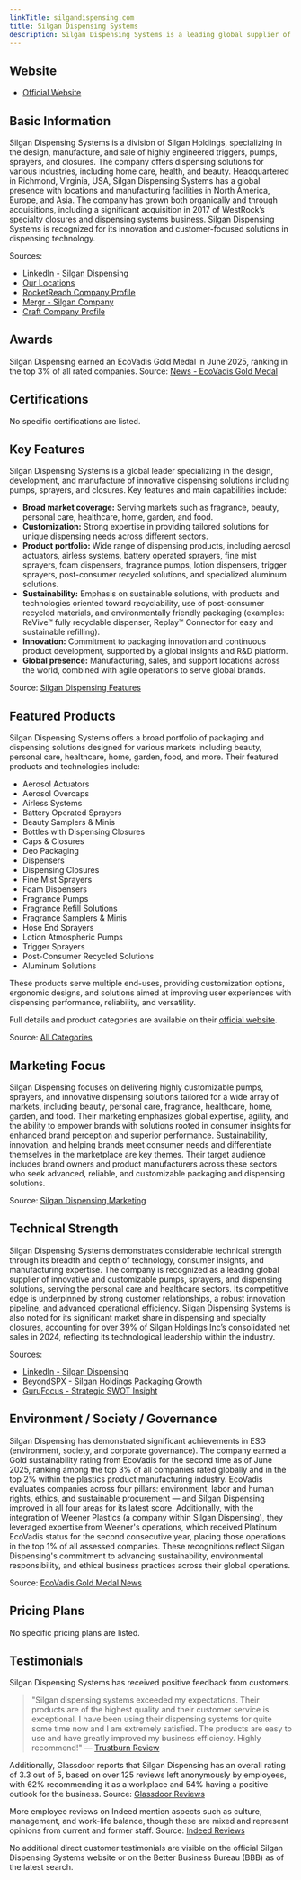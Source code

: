 ```yaml
---
linkTitle: silgandispensing.com
title: Silgan Dispensing Systems
description: Silgan Dispensing Systems is a leading global supplier of innovative triggers, pumps, sprayers, and dispensing closure solutions for the home, health, and beauty markets.
---
```


## Website

- [Official Website](https://silgandispensing.com)

## Basic Information

Silgan Dispensing Systems is a division of Silgan Holdings, specializing in the design, manufacture, and sale of highly engineered triggers, pumps, sprayers, and closures. The company offers dispensing solutions for various industries, including home care, health, and beauty. Headquartered in Richmond, Virginia, USA, Silgan Dispensing Systems has a global presence with locations and manufacturing facilities in North America, Europe, and Asia. The company has grown both organically and through acquisitions, including a significant acquisition in 2017 of WestRock’s specialty closures and dispensing systems business. Silgan Dispensing Systems is recognized for its innovation and customer-focused solutions in dispensing technology.

Sources:
- [LinkedIn - Silgan Dispensing](https://www.linkedin.com/company/silgandispensing)
- [Our Locations](https://silgandispensing.com/our-locations/)
- [RocketReach Company Profile](https://rocketreach.co/silgan-dispensing-systems-profile_b45f140cfc6aaec8)
- [Mergr - Silgan Company](https://mergr.com/company/silgan)
- [Craft Company Profile](https://craft.co/silgan-dispensing-systems)

## Awards

Silgan Dispensing earned an EcoVadis Gold Medal in June 2025, ranking in the top 3% of all rated companies.
Source: [News - EcoVadis Gold Medal](https://silgandispensing.com/news/silgan-dispensing-earns-ecovadis-gold-medal/)

## Certifications

No specific certifications are listed.

## Key Features

Silgan Dispensing Systems is a global leader specializing in the design, development, and manufacture of innovative dispensing solutions including pumps, sprayers, and closures. Key features and main capabilities include:

- **Broad market coverage:** Serving markets such as fragrance, beauty, personal care, healthcare, home, garden, and food.
- **Customization:** Strong expertise in providing tailored solutions for unique dispensing needs across different sectors.
- **Product portfolio:** Wide range of dispensing products, including aerosol actuators, airless systems, battery operated sprayers, fine mist sprayers, foam dispensers, fragrance pumps, lotion dispensers, trigger sprayers, post-consumer recycled solutions, and specialized aluminum solutions.
- **Sustainability:** Emphasis on sustainable solutions, with products and technologies oriented toward recyclability, use of post-consumer recycled materials, and environmentally friendly packaging (examples: ReVive™ fully recyclable dispenser, Replay™ Connector for easy and sustainable refilling).
- **Innovation:** Commitment to packaging innovation and continuous product development, supported by a global insights and R&D platform.
- **Global presence:** Manufacturing, sales, and support locations across the world, combined with agile operations to serve global brands.

Source: [Silgan Dispensing Features](https://silgandispensing.com)

## Featured Products

Silgan Dispensing Systems offers a broad portfolio of packaging and dispensing solutions designed for various markets including beauty, personal care, healthcare, home, garden, food, and more. Their featured products and technologies include:

- Aerosol Actuators
- Aerosol Overcaps
- Airless Systems
- Battery Operated Sprayers
- Beauty Samplers & Minis
- Bottles with Dispensing Closures
- Caps & Closures
- Deo Packaging
- Dispensers
- Dispensing Closures
- Fine Mist Sprayers
- Foam Dispensers
- Fragrance Pumps
- Fragrance Refill Solutions
- Fragrance Samplers & Minis
- Hose End Sprayers
- Lotion Atmospheric Pumps
- Trigger Sprayers
- Post-Consumer Recycled Solutions
- Aluminum Solutions

These products serve multiple end-uses, providing customization options, ergonomic designs, and solutions aimed at improving user experiences with dispensing performance, reliability, and versatility.

Full details and product categories are available on their [official website](https://silgandispensing.com/all-categories/).

Source: [All Categories](https://silgandispensing.com/all-categories/)

## Marketing Focus

Silgan Dispensing focuses on delivering highly customizable pumps, sprayers, and innovative dispensing solutions tailored for a wide array of markets, including beauty, personal care, fragrance, healthcare, home, garden, and food. Their marketing emphasizes global expertise, agility, and the ability to empower brands with solutions rooted in consumer insights for enhanced brand perception and superior performance. Sustainability, innovation, and helping brands meet consumer needs and differentiate themselves in the marketplace are key themes. Their target audience includes brand owners and product manufacturers across these sectors who seek advanced, reliable, and customizable packaging and dispensing solutions.

Source: [Silgan Dispensing Marketing](https://silgandispensing.com/)

## Technical Strength

Silgan Dispensing Systems demonstrates considerable technical strength through its breadth and depth of technology, consumer insights, and manufacturing expertise. The company is recognized as a leading global supplier of innovative and customizable pumps, sprayers, and dispensing solutions, serving the personal care and healthcare sectors. Its competitive edge is underpinned by strong customer relationships, a robust innovation pipeline, and advanced operational efficiency. Silgan Dispensing Systems is also noted for its significant market share in dispensing and specialty closures, accounting for over 39% of Silgan Holdings Inc’s consolidated net sales in 2024, reflecting its technological leadership within the industry.

Sources:
- [LinkedIn - Silgan Dispensing](https://www.linkedin.com/company/silgandispensing)
- [BeyondSPX - Silgan Holdings Packaging Growth](https://beyondspx.com/quote/SLGN/silgan-holdings-packaging-growth-through-strategic-evolution-and-dispensing-leadership-nyse-slgn)
- [GuruFocus - Strategic SWOT Insight](https://www.gurufocus.com/news/2721252/decoding-silgan-holdings-inc-slgn-a-strategic-swot-insight)

## Environment / Society / Governance

Silgan Dispensing has demonstrated significant achievements in ESG (environment, society, and corporate governance). The company earned a Gold sustainability rating from EcoVadis for the second time as of June 2025, ranking among the top 3% of all companies rated globally and in the top 2% within the plastics product manufacturing industry. EcoVadis evaluates companies across four pillars: environment, labor and human rights, ethics, and sustainable procurement — and Silgan Dispensing improved in all four areas for its latest score. Additionally, with the integration of Weener Plastics (a company within Silgan Dispensing), they leveraged expertise from Weener's operations, which received Platinum EcoVadis status for the second consecutive year, placing those operations in the top 1% of all assessed companies. These recognitions reflect Silgan Dispensing's commitment to advancing sustainability, environmental responsibility, and ethical business practices across their global operations.

Source: [EcoVadis Gold Medal News](https://silgandispensing.com/news/silgan-dispensing-earns-ecovadis-gold-medal/)

## Pricing Plans

No specific pricing plans are listed.

## Testimonials

Silgan Dispensing Systems has received positive feedback from customers.

> "Silgan dispensing systems exceeded my expectations. Their products are of the highest quality and their customer service is exceptional. I have been using their dispensing systems for quite some time now and I am extremely satisfied. The products are easy to use and have greatly improved my business efficiency. Highly recommend!"
> — [Trustburn Review](https://trustburn.com/review/vZdfJYwBQ7I2aKiqt302)

Additionally, Glassdoor reports that Silgan Dispensing has an overall rating of 3.3 out of 5, based on over 125 reviews left anonymously by employees, with 62% recommending it as a workplace and 54% having a positive outlook for the business.
Source: [Glassdoor Reviews](https://www.glassdoor.com/Reviews/Silgan-Dispensing-Reviews-E3504486.htm)

More employee reviews on Indeed mention aspects such as culture, management, and work-life balance, though these are mixed and represent opinions from current and former staff.
Source: [Indeed Reviews](https://www.indeed.com/cmp/Silgan-Dispensing-Systems/reviews)

No additional direct customer testimonials are visible on the official Silgan Dispensing Systems website or on the Better Business Bureau (BBB) as of the latest search.